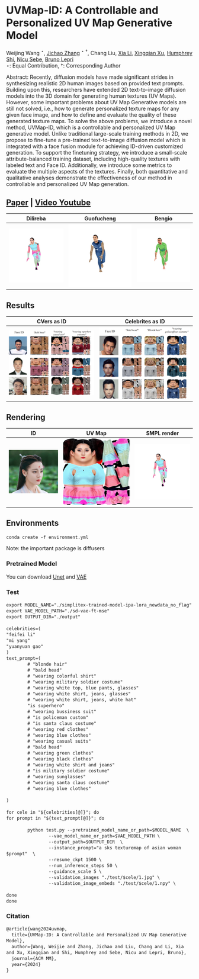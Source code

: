 # UVMap-ID: A Controllable and Personalized UV Map Generative Model

Weijing Wang $^\star$, [Jichao Zhang](https://scholar.google.com/citations?user=SPEECTIAAAAJ&hl=en) $^\star$ $^\dagger$, 
Chang Liu, [Xia Li](https://xialipku.github.io/), [Xingqian Xu](https://scholar.google.com/citations?user=s1X82zMAAAAJ&hl=en&oi=ao), 
[Humphrey Shi](https://www.humphreyshi.com/), [Nicu Sebe](http://disi.unitn.it/~sebe/), [Bruno Lepri](https://scholar.google.com/citations?user=JfcopG0AAAAJ&hl=en&oi=ao)<br>
$\star$: Equal Contribution, $\dagger$: Corresponding Author <br>

Abstract: Recently, diffusion models have made significant strides in synthesizing realistic 2D human images based on provided text prompts. Building upon this, researchers have extended 2D text-to-image diffusion models into the 3D domain for generating human textures (UV Maps). 
However, some important problems about UV Map Generative models are still not solved, i.e., how to generate personalized texture maps for any given face image, and how to define and evaluate the quality of these generated texture maps. 
To solve the above problems, we introduce a novel method, UVMap-ID, which is a controllable and personalized UV Map generative model. Unlike traditional large-scale training methods in 2D, we propose to fine-tune a pre-trained text-to-image diffusion model which is integrated with a face fusion module for achieving ID-driven customized generation. 
To support the finetuning strategy, we introduce a small-scale attribute-balanced training dataset, including high-quality textures with labeled text and Face ID. 
Additionally, we introduce some metrics to evaluate the multiple aspects of the textures. Finally, both quantitative and qualitative analyses demonstrate the effectiveness of our method in controllable and personalized UV Map generation. 

## [Paper](https://arxiv.org/abs/2404.14568) | [Video Youtube](https://www.youtube.com/watch?v=KCHUWPtBe9o)


 Dilireba            |         Guofucheng         |  Bengio 
:-------------------------:|:--------------------------:|:-------------------------:
![](./imgs/dilireba3.gif)  | ![](./imgs/guofucheng.gif) |  ![](./imgs/bengio.gif)

## Results

 CVers as ID            |             Celebrites as ID             
:-------------------------:|:----------------------------------------:|
<img src="./imgs/test1.png" width="400">  | <img src="./imgs/test3.png" width="400"> | 

## Rendering

 ID            |           UV Map           |  SMPL render 
:-------------------------:|:--------------------------:|:-------------------------:
<img src="./imgs/dilireba.png" width="400">  | ![](./imgs/dilireba2.png) |  ![](./imgs/dilireba3.gif)



## Environments

```
conda create -f environment.yml
```
Note: the important package is diffusers

### Pretrained Model
You can download [Unet](https://drive.google.com/file/d/1s887f2x2rYGVOVgwB-Tusas7CB1KQu2E/view?usp=drive_link) and [VAE](https://drive.google.com/file/d/1c7QQGw4D_Gkp00YZlRoP1KOcEuqDsDet/view?usp=sharing)

### Test

```
export MODEL_NAME="./simplitex-trained-model-ipa-lora_newdata_no_flag"
export VAE_MODEL_PATH="./sd-vae-ft-mse"
export OUTPUT_DIR="./output"

celebrities=(
"feifei li"
"mi yang"
"yuanyuan gao"
)
text_prompt=(
        # "blonde hair"
        # "bald head"
        # "wearing colorful shirt"
        # "wearing military soldier costume"
        # "wearing white top, blue pants, glasses"
        # "wearing white shirt, jeans, glasses"
        # "wearing white shirt, jeans, white hat"
        "is superhero"
        # "wearing bussiness suit"
        # "is policeman custom"
        # "is santa claus costume"
        # "wearing red clothes"
        # "wearing blue clothes"
        # "wearing casual suits"
        # "bald head"
        # "wearing green clothes"
        # "wearing black clothes"
        # "wearing white shirt and jeans"
        # "is military soldier costume"
        # "wearing sunglasses"
        # "wearing santa claus costume"
        # "wearing blue clothes"

)

for cele in "${celebrities[@]}"; do
for prompt in "${text_prompt[@]}"; do

        python test.py --pretrained_model_name_or_path=$MODEL_NAME  \
                --vae_model_name_or_path=$VAE_MODEL_PATH \
                --output_path=$OUTPUT_DIR  \
                --instance_prompt="a sks texturemap of asian woman $prompt"  \
                --resume_ckpt 1500 \
                --num_inference_steps 50 \
                --guidance_scale 5 \
                --validation_images "./test/$cele/1.jpg" \
                --validation_image_embeds "./test/$cele/1.npy" \

done
done
```

### Citation

```
@article{wang2024uvmap,
  title={UVMap-ID: A Controllable and Personalized UV Map Generative Model},
  author={Wang, Weijie and Zhang, Jichao and Liu, Chang and Li, Xia and Xu, Xingqian and Shi, Humphrey and Sebe, Nicu and Lepri, Bruno},
  journal={ACM MM},
  year={2024}
}
```